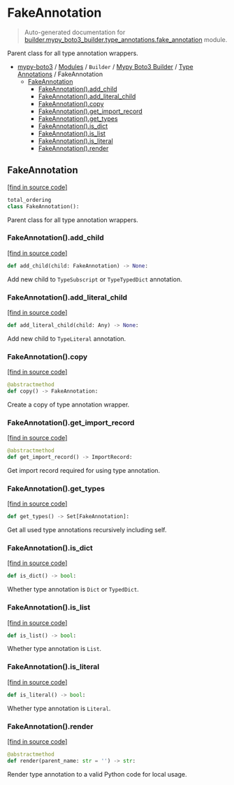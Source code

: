 # FakeAnnotation

> Auto-generated documentation for [builder.mypy_boto3_builder.type_annotations.fake_annotation](https://github.com/vemel/mypy_boto3/blob/master/builder/mypy_boto3_builder/type_annotations/fake_annotation.py) module.

Parent class for all type annotation wrappers.

- [mypy-boto3](../../../README.md#mypy_boto3) / [Modules](../../../MODULES.md#mypy-boto3-modules) / `Builder` / [Mypy Boto3 Builder](../index.md#mypy-boto3-builder) / [Type Annotations](index.md#type-annotations) / FakeAnnotation
    - [FakeAnnotation](#fakeannotation)
        - [FakeAnnotation().add_child](#fakeannotationadd_child)
        - [FakeAnnotation().add_literal_child](#fakeannotationadd_literal_child)
        - [FakeAnnotation().copy](#fakeannotationcopy)
        - [FakeAnnotation().get_import_record](#fakeannotationget_import_record)
        - [FakeAnnotation().get_types](#fakeannotationget_types)
        - [FakeAnnotation().is_dict](#fakeannotationis_dict)
        - [FakeAnnotation().is_list](#fakeannotationis_list)
        - [FakeAnnotation().is_literal](#fakeannotationis_literal)
        - [FakeAnnotation().render](#fakeannotationrender)

## FakeAnnotation

[[find in source code]](https://github.com/vemel/mypy_boto3/blob/master/builder/mypy_boto3_builder/type_annotations/fake_annotation.py#L13)

```python
total_ordering
class FakeAnnotation():
```

Parent class for all type annotation wrappers.

### FakeAnnotation().add_child

[[find in source code]](https://github.com/vemel/mypy_boto3/blob/master/builder/mypy_boto3_builder/type_annotations/fake_annotation.py#L58)

```python
def add_child(child: FakeAnnotation) -> None:
```

Add new child to `TypeSubscript` or `TypeTypedDict` annotation.

### FakeAnnotation().add_literal_child

[[find in source code]](https://github.com/vemel/mypy_boto3/blob/master/builder/mypy_boto3_builder/type_annotations/fake_annotation.py#L63)

```python
def add_literal_child(child: Any) -> None:
```

Add new child to `TypeLiteral` annotation.

### FakeAnnotation().copy

[[find in source code]](https://github.com/vemel/mypy_boto3/blob/master/builder/mypy_boto3_builder/type_annotations/fake_annotation.py#L86)

```python
@abstractmethod
def copy() -> FakeAnnotation:
```

Create a copy of type annotation wrapper.

### FakeAnnotation().get_import_record

[[find in source code]](https://github.com/vemel/mypy_boto3/blob/master/builder/mypy_boto3_builder/type_annotations/fake_annotation.py#L46)

```python
@abstractmethod
def get_import_record() -> ImportRecord:
```

Get import record required for using type annotation.

### FakeAnnotation().get_types

[[find in source code]](https://github.com/vemel/mypy_boto3/blob/master/builder/mypy_boto3_builder/type_annotations/fake_annotation.py#L52)

```python
def get_types() -> Set[FakeAnnotation]:
```

Get all used type annotations recursively including self.

### FakeAnnotation().is_dict

[[find in source code]](https://github.com/vemel/mypy_boto3/blob/master/builder/mypy_boto3_builder/type_annotations/fake_annotation.py#L68)

```python
def is_dict() -> bool:
```

Whether type annotation is `Dict` or `TypedDict`.

### FakeAnnotation().is_list

[[find in source code]](https://github.com/vemel/mypy_boto3/blob/master/builder/mypy_boto3_builder/type_annotations/fake_annotation.py#L74)

```python
def is_list() -> bool:
```

Whether type annotation is `List`.

### FakeAnnotation().is_literal

[[find in source code]](https://github.com/vemel/mypy_boto3/blob/master/builder/mypy_boto3_builder/type_annotations/fake_annotation.py#L80)

```python
def is_literal() -> bool:
```

Whether type annotation is `Literal`.

### FakeAnnotation().render

[[find in source code]](https://github.com/vemel/mypy_boto3/blob/master/builder/mypy_boto3_builder/type_annotations/fake_annotation.py#L40)

```python
@abstractmethod
def render(parent_name: str = '') -> str:
```

Render type annotation to a valid Python code for local usage.
